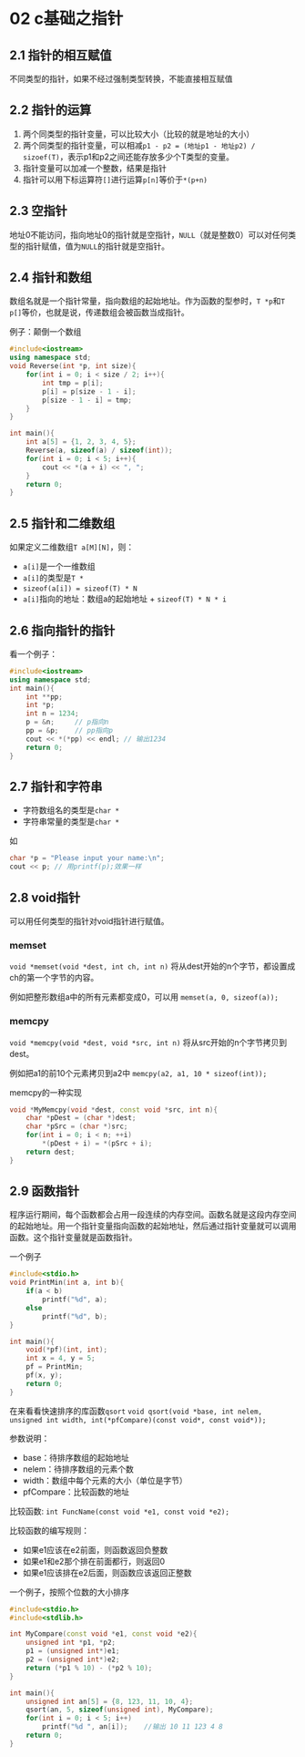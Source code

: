 # 02 c基础之指针

## 2.1 指针的相互赋值

不同类型的指针，如果不经过强制类型转换，不能直接相互赋值

## 2.2 指针的运算

1. 两个同类型的指针变量，可以比较大小（比较的就是地址的大小）
2. 两个同类型的指针变量，可以相减`p1 - p2 = (地址p1 - 地址p2) / sizoef(T)`，表示p1和p2之间还能存放多少个T类型的变量。
2. 指针变量可以加减一个整数，结果是指针
4. 指针可以用下标运算符`[]`进行运算`p[n]`等价于`*(p+n)`

## 2.3 空指针

地址0不能访问，指向地址0的指针就是空指针，`NULL`（就是整数0）可以对任何类型的指针赋值，值为`NULL`的指针就是空指针。

## 2.4 指针和数组

数组名就是一个指针常量，指向数组的起始地址。作为函数的型参时，`T *p`和`T p[]`等价，也就是说，传递数组会被函数当成指针。

例子：颠倒一个数组

```c++
#include<iostream>
using namespace std;
void Reverse(int *p, int size){
    for(int i = 0; i < size / 2; i++){
        int tmp = p[i];
        p[i] = p[size - 1 - i];
        p[size - 1 - i] = tmp;
    }
}

int main(){
    int a[5] = {1, 2, 3, 4, 5};
    Reverse(a, sizeof(a) / sizeof(int));
    for(int i = 0; i < 5; i++){
        cout << *(a + i) << ", ";
    }
    return 0;
}
```

## 2.5 指针和二维数组

如果定义二维数组`T a[M][N]`，则：

- `a[i]`是一个一维数组
- `a[i]`的类型是`T *`
- `sizeof(a[i]) = sizeof(T) * N`
- `a[i]`指向的地址：数组a的起始地址 + `sizeof(T) * N * i`

## 2.6 指向指针的指针

看一个例子：

```c++
#include<iostream>
using namespace std;
int main(){
    int **pp;
    int *p;
    int n = 1234;
    p = &n;     // p指向n
    pp = &p;    // pp指向p
    cout << *(*pp) << endl; // 输出1234
    return 0;
}
```

## 2.7 指针和字符串

- 字符数组名的类型是`char *`
- 字符串常量的类型是`char *`

如
```c++
char *p = "Please input your name:\n";
cout << p; // 用printf(p);效果一样
```

## 2.8 void指针

可以用任何类型的指针对void指针进行赋值。

### memset

`void *memset(void *dest, int ch, int n)`
将从dest开始的n个字节，都设置成ch的第一个字节的内容。

例如把整形数组a中的所有元素都变成0，可以用
`memset(a, 0, sizeof(a));`

### memcpy

`void *memcpy(void *dest, void *src, int n)`
将从src开始的n个字节拷贝到dest。

例如把a1的前10个元素拷贝到a2中
`memcpy(a2, a1, 10 * sizeof(int));`

memcpy的一种实现

```c++
void *MyMemcpy(void *dest, const void *src, int n){
    char *pDest = (char *)dest;
    char *pSrc = (char *)src;
    for(int i = 0; i < n; ++i)
        *(pDest + i) = *(pSrc + i);
    return dest;
}
```

## 2.9 函数指针

程序运行期间，每个函数都会占用一段连续的内存空间。函数名就是这段内存空间的起始地址。用一个指针变量指向函数的起始地址，然后通过指针变量就可以调用函数。这个指针变量就是函数指针。

一个例子

```c++
#include<stdio.h>
void PrintMin(int a, int b){
    if(a < b)
        printf("%d", a);
    else
        printf("%d", b);
}

int main(){
    void(*pf)(int, int);
    int x = 4, y = 5;
    pf = PrintMin;
    pf(x, y);
    return 0;
}
```

在来看看快速排序的库函数`qsort`
`void qsort(void *base, int nelem, unsigned int width, int(*pfCompare)(const void*, const void*));`

参数说明：

- base：待排序数组的起始地址
- nelem：待排序数组的元素个数
- width：数组中每个元素的大小（单位是字节）
- pfCompare：比较函数的地址

比较函数:
`int FuncName(const void *e1, const void *e2);`

比较函数的编写规则：

- 如果e1应该在e2前面，则函数返回负整数
- 如果e1和e2那个排在前面都行，则返回0
- 如果e1应该排在e2后面，则函数应该返回正整数

一个例子，按照个位数的大小排序

```c++
#include<stdio.h>
#include<stdlib.h>

int MyCompare(const void *e1, const void *e2){
    unsigned int *p1, *p2;
    p1 = (unsigned int*)e1;
    p2 = (unsigned int*)e2;
    return (*p1 % 10) - (*p2 % 10);
}

int main(){
    unsigned int an[5] = {8, 123, 11, 10, 4};
    qsort(an, 5, sizeof(unsigned int), MyCompare);
    for(int i = 0; i < 5; i++)
        printf("%d ", an[i]);    //输出 10 11 123 4 8
    return 0;
}
```
